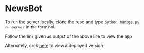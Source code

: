 # NewsBot

To run the server locally, clone the repo and type 
`python manage.py runserver` in the terminal. 

Follow the link given as output of the above line to view the app

Alternately, click [here](https://news-wit-bot.herokuapp.com/) to view a deployed version 